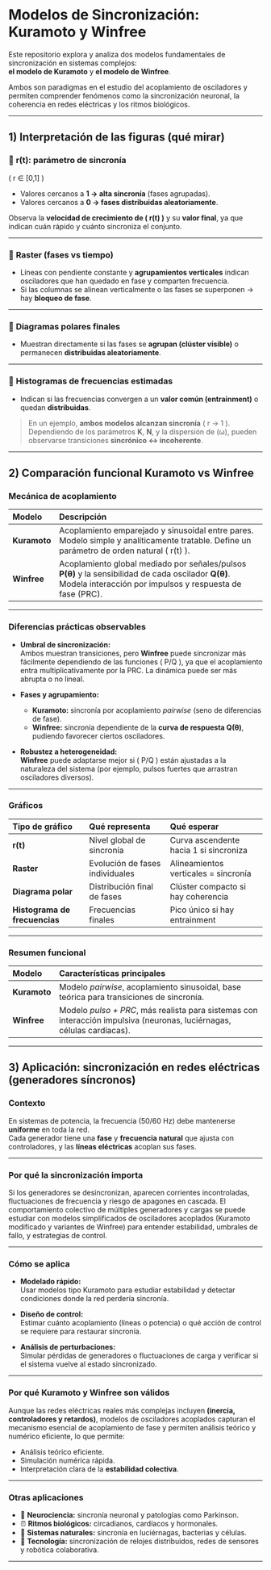 # Modelos de Sincronización: Kuramoto y Winfree

Este repositorio explora y analiza dos modelos fundamentales de sincronización en sistemas complejos:  
**el modelo de Kuramoto** y **el modelo de Winfree**.  

Ambos son paradigmas en el estudio del acoplamiento de osciladores y permiten comprender fenómenos como la sincronización neuronal, la coherencia en redes eléctricas y los ritmos biológicos.

---

## 1) Interpretación de las figuras (qué mirar)

### 🔹 **r(t): parámetro de sincronía**

\( r ∈ [0,1] \)

- Valores cercanos a **1 → alta sincronía** (fases agrupadas).  
- Valores cercanos a **0 → fases distribuidas aleatoriamente**.  

Observa la **velocidad de crecimiento de \( r(t) \)** y su **valor final**, ya que indican cuán rápido y cuánto sincroniza el conjunto.

---

### 🔹 **Raster (fases vs tiempo)**

- Líneas con pendiente constante y **agrupamientos verticales** indican osciladores que han quedado en fase y comparten frecuencia.  
- Si las columnas se alinean verticalmente o las fases se superponen → hay **bloqueo de fase**.

---

### 🔹 **Diagramas polares finales**

- Muestran directamente si las fases se **agrupan (clúster visible)** o permanecen **distribuidas aleatoriamente**.

---

### 🔹 **Histogramas de frecuencias estimadas**

- Indican si las frecuencias convergen a un **valor común (entrainment)** o quedan **distribuidas**.  

> En un ejemplo, **ambos modelos alcanzan sincronía** ( r → 1 \).  
> Dependiendo de los parámetros **K**, **N**, y la dispersión de (ω), pueden observarse transiciones **sincrónico ↔ incoherente**.

---

## 2) Comparación funcional Kuramoto vs Winfree

###  **Mecánica de acoplamiento**

| Modelo | Descripción |
|:--------|:-------------|
| **Kuramoto** | Acoplamiento emparejado y sinusoidal entre pares. Modelo simple y analíticamente tratable. Define un parámetro de orden natural \( r(t) \). |
| **Winfree** | Acoplamiento global mediado por señales/pulsos **P(θ)** y la sensibilidad de cada oscilador **Q(θ)**. Modela interacción por impulsos y respuesta de fase (PRC). |

---

###  **Diferencias prácticas observables**

- **Umbral de sincronización:**  
  Ambos muestran transiciones, pero **Winfree** puede sincronizar más fácilmente dependiendo de las funciones \( P/Q \), ya que el acoplamiento entra multiplicativamente por la PRC. La dinámica puede ser más abrupta o no lineal.

- **Fases y agrupamiento:**  
  - **Kuramoto:** sincronía por acoplamiento *pairwise* (seno de diferencias de fase).  
  - **Winfree:** sincronía dependiente de la **curva de respuesta Q(θ)**, pudiendo favorecer ciertos osciladores.

- **Robustez a heterogeneidad:**  
  **Winfree** puede adaptarse mejor si \( P/Q \) están ajustadas a la naturaleza del sistema (por ejemplo, pulsos fuertes que arrastran osciladores diversos).

---

###  **Gráficos**

| Tipo de gráfico | Qué representa | Qué esperar |
|:-----------------|:----------------|:-------------|
| **r(t)** | Nivel global de sincronía | Curva ascendente hacia 1 si sincroniza |
| **Raster** | Evolución de fases individuales | Alineamientos verticales = sincronía |
| **Diagrama polar** | Distribución final de fases | Clúster compacto si hay coherencia |
| **Histograma de frecuencias** | Frecuencias finales | Pico único si hay entrainment |

---

###  **Resumen funcional**

| Modelo | Características principales |
|:--------|:------------------------------|
| **Kuramoto** | Modelo *pairwise*, acoplamiento sinusoidal, base teórica para transiciones de sincronía. |
| **Winfree** | Modelo *pulso + PRC*, más realista para sistemas con interacción impulsiva (neuronas, luciérnagas, células cardíacas). |

---

##  3) Aplicación: sincronización en redes eléctricas (generadores síncronos)

### **Contexto**

En sistemas de potencia, la frecuencia (50/60 Hz) debe mantenerse **uniforme** en toda la red.  
Cada generador tiene una **fase** y **frecuencia natural** que ajusta con controladores, y las **líneas eléctricas** acoplan sus fases.

---

### **Por qué la sincronización importa**

Si los generadores se desincronizan, aparecen corrientes incontroladas, fluctuaciones de frecuencia y riesgo de apagones en cascada. El comportamiento colectivo de múltiples generadores y cargas se puede estudiar con modelos simplificados de osciladores acoplados (Kuramoto modificado y variantes de Winfree) para entender estabilidad, umbrales de fallo, y estrategias de control.

---

### **Cómo se aplica**

- **Modelado rápido:**  
  Usar modelos tipo Kuramoto para estudiar estabilidad y detectar condiciones donde la red perdería sincronía.

- **Diseño de control:**  
  Estimar cuánto acoplamiento (líneas o potencia) o qué acción de control se requiere para restaurar sincronía.

- **Análisis de perturbaciones:**  
  Simular pérdidas de generadores o fluctuaciones de carga y verificar si el sistema vuelve al estado sincronizado.

---

### **Por qué Kuramoto y Winfree son válidos**

Aunque las redes eléctricas reales más complejas incluyen **(inercia, controladores y retardos)**, modelos de osciladores acoplados capturan el mecanismo esencial de acoplamiento de fase y permiten análisis teórico y numérico eficiente, lo que permite:

- Análisis teórico eficiente.  
- Simulación numérica rápida.  
- Interpretación clara de la **estabilidad colectiva**.

---

### **Otras aplicaciones**

- 🧠 **Neurociencia:** sincronía neuronal y patologías como Parkinson.  
- ⏰ **Ritmos biológicos:** circadianos, cardíacos y hormonales.  
- 🔦 **Sistemas naturales:** sincronía en luciérnagas, bacterias y células.  
- 🤖 **Tecnología:** sincronización de relojes distribuidos, redes de sensores y robótica colaborativa.

---
